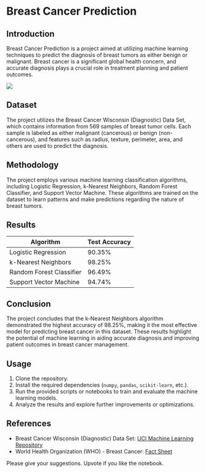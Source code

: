# Breast Cancer Prediction

## Introduction
Breast Cancer Prediction is a project aimed at utilizing machine learning techniques to predict the diagnosis of breast tumors as either benign or malignant. Breast cancer is a significant global health concern, and accurate diagnosis plays a crucial role in treatment planning and patient outcomes.

<img src="/Users/shrichandbhuria/Desktop/breast_tumors.jpg" aling="center">

## Dataset
The project utilizes the Breast Cancer Wisconsin (Diagnostic) Data Set, which contains information from 569 samples of breast tumor cells. Each sample is labeled as either malignant (cancerous) or benign (non-cancerous), and features such as radius, texture, perimeter, area, and others are used to predict the diagnosis.

## Methodology
The project employs various machine learning classification algorithms, including Logistic Regression, k-Nearest Neighbors, Random Forest Classifier, and Support Vector Machine. These algorithms are trained on the dataset to learn patterns and make predictions regarding the nature of breast tumors.

## Results

| Algorithm                | Test Accuracy |
|--------------------------|---------------|
| Logistic Regression      | 90.35%        |
| k-Nearest Neighbors      | 98.25%        |
| Random Forest Classifier | 96.49%        |
| Support Vector Machine   | 94.74%        |

## Conclusion
The project concludes that the k-Nearest Neighbors algorithm demonstrated the highest accuracy of 98.25%, making it the most effective model for predicting breast cancer in this dataset. These results highlight the potential of machine learning in aiding accurate diagnosis and improving patient outcomes in breast cancer management.

## Usage
1. Clone the repository.
2. Install the required dependencies (`numpy`, `pandas`, `scikit-learn`, etc.).
3. Run the provided scripts or notebooks to train and evaluate the machine learning models.
4. Analyze the results and explore further improvements or optimizations.

## References
- Breast Cancer Wisconsin (Diagnostic) Data Set: [UCI Machine Learning Repository](https://archive.ics.uci.edu/ml/datasets/Breast+Cancer+Wisconsin+%28Diagnostic%29)
- World Health Organization (WHO) - Breast Cancer: [Fact Sheet](https://www.who.int/news-room/fact-sheets/detail/breast-cancer)

Please give your suggestions.
Upvote if you like the notebook.


